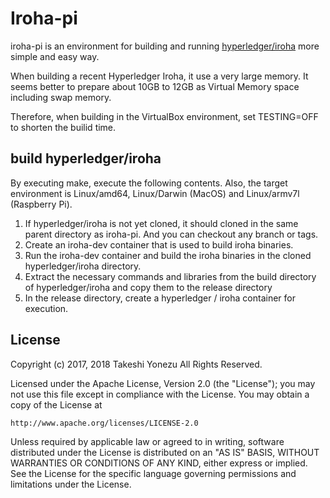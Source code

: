 # Iroha-pi

iroha-pi is an environment for building and running [hyperledger/iroha](https://github.com/hyperledger/iroha.git) more simple and easy way.

When building a recent Hyperledger Iroha, it use a very large memory. It seems better to prepare about 10GB to 12GB as Virtual Memory space including swap memory.

Therefore, when building in the VirtualBox environment, set TESTING=OFF to shorten the builid time.

## build hyperledger/iroha

By executing make, execute the following contents. Also, the target environment is Linux/amd64, Linux/Darwin (MacOS) and Linux/armv7l (Raspberry Pi).

1. If hyperledger/iroha is not yet cloned, it should cloned in the same parent directory as iroha-pi. And you can checkout any branch or tags.
1. Create an iroha-dev container that is used to build iroha binaries.
1. Run the iroha-dev container and build the iroha binaries in the cloned hyperledger/iroha directory.
1. Extract the necessary commands and libraries from the build directory of hyperledger/iroha and copy them to the release directory
1. In the release directory, create a hyperledger / iroha container for execution.

## License

Copyright (c) 2017, 2018 Takeshi Yonezu
All Rights Reserved.

Licensed under the Apache License, Version 2.0 (the "License");
you may not use this file except in compliance with the License.
You may obtain a copy of the License at

    http://www.apache.org/licenses/LICENSE-2.0

Unless required by applicable law or agreed to in writing, software
distributed under the License is distributed on an "AS IS" BASIS,
WITHOUT WARRANTIES OR CONDITIONS OF ANY KIND, either express or implied.
See the License for the specific language governing permissions and
limitations under the License.

